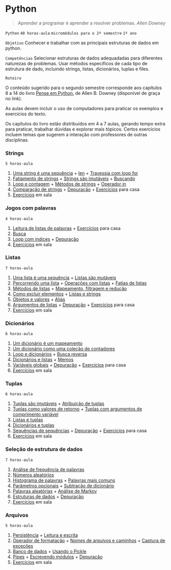 # Python 

> Aprender a programar é aprender a resolver problemas. *Allen Downey*

`Python` `40 horas-aula` `micromódulos para o 2º semestre` `1º ano`

`Objetivo` Conhecer e trabalhar com as principais estruturas de dados em python.

`Competências` Selecionar estruturas de dados adequadadas para diferentes naturezas de problemas. Usar métodos específicos de cada tipo de estrutura de dado, incluindo strings, listas, dicionários, tuplas e files.

`Roteiro`

O conteúdo sugerido para o segundo semestre corresponde aos capítulos 8 a 14 do livro [Pense em Python](https://pense-python.caravela.club/introducao.html), de Allen B. Downey (disponível de graça no link).

As aulas devem incluir o uso de computadores para praticar os exemplos e exercícios do texto.

Os capítulos do livro estão distribuídos em 4 a 7 aulas, gerando tempo extra para praticar, trabalhar dúvidas e explorar mais tópicos. Certos exercícios incluem temas que sugerem a interação com professores de outras disciplinas. 

### Strings  

`5 horas-aula`

1. [Uma string é uma sequência](https://pense-python.caravela.club/08-strings/01-uma-string-e-uma-sequencia.html) + [len](https://pense-python.caravela.club/08-strings/02-len.html) + [Travessia com loop for](https://pense-python.caravela.club/08-strings/03-travessia-com-loop-for.html)
1. [Fatiamento de strings](https://pense-python.caravela.club/08-strings/04-fatiamento-de-strings.html) + [Strings são imutáveis](https://pense-python.caravela.club/08-strings/05-strings-sao-imutaveis.html) + [Buscando](https://pense-python.caravela.club/08-strings/06-buscando.html)
1. [Loop e contagem](https://pense-python.caravela.club/08-strings/07-loop-e-contagem.html) + [Métodos de strings](https://pense-python.caravela.club/08-strings/08-metodos-de-strings.html) + [Operador in](https://pense-python.caravela.club/08-strings/09-operador-in.html)
1. [Comparação de strings](https://pense-python.caravela.club/08-strings/10-comparacao-de-strings.html) + [Depuração](https://pense-python.caravela.club/08-strings/11-depuracao.html) + [Exercícios](https://pense-python.caravela.club/08-strings/13-exercicios.html) para casa
1. [Exercícios](https://pense-python.caravela.club/08-strings/13-exercicios.html) em sala

### Jogos com palavras

`4 horas-aula`

1. [Leitura de listas de palavras](https://pense-python.caravela.club/09-estudo-de-caso-jogos-de-palavras/01-leitura-de-listas-de-palavras.html) + [Exercícios](https://pense-python.caravela.club/09-estudo-de-caso-jogos-de-palavras/02-exercicios.html) para casa
1. [Busca](https://pense-python.caravela.club/09-estudo-de-caso-jogos-de-palavras/03-busca.html)
1. [Loop com índices](https://pense-python.caravela.club/09-estudo-de-caso-jogos-de-palavras/03-busca.html) + [Depuração](https://pense-python.caravela.club/09-estudo-de-caso-jogos-de-palavras/05-depuracao.html)
1. [Exercícios](https://pense-python.caravela.club/09-estudo-de-caso-jogos-de-palavras/07-exercicios.html) em sala

### Listas

`7 horas-aula`

1. [Uma lista é uma sequência](https://pense-python.caravela.club/10-listas/01-uma-lista-e-uma-sequencia.html) + [Listas são mutáveis](https://pense-python.caravela.club/10-listas/02-listas-sao-mutaveis.html)
1. [Percorrendo uma lista](https://pense-python.caravela.club/10-listas/03-percorrendo-uma-lista.html) + [Operações com listas](https://pense-python.caravela.club/10-listas/04-operacoes-com-listas.html) + [Fatias de listas](https://pense-python.caravela.club/10-listas/05-fatias-de-listas.html)
1. [Métodos de listas](https://pense-python.caravela.club/10-listas/06-metodos-de-listas.html) + [Mapeamento, filtragem e redução](https://pense-python.caravela.club/10-listas/07-mapeamento-filtragem-e-reducao.html)
1. [Como excluir elementos](https://pense-python.caravela.club/10-listas/08-como-excluir-elementos.html) + [Listas e strings](https://pense-python.caravela.club/10-listas/09-listas-e-strings.html)
1. [Objetos e valores](https://pense-python.caravela.club/10-listas/10-objetos-e-valores.html) + [Alias](https://pense-python.caravela.club/10-listas/11-alias.html)
1. [Argumentos de listas](https://pense-python.caravela.club/10-listas/12-argumentos-de-listas.html) + [Depuração](https://pense-python.caravela.club/10-listas/13-depuracao.html) + [Exercícios](https://pense-python.caravela.club/10-listas/13-depuracao.html) para casa
1. [Exercícios](https://pense-python.caravela.club/10-listas/13-depuracao.html) em sala

### Dicionários

`6 horas-aula`

1. [Um dicionário é um mapeamento](https://pense-python.caravela.club/11-dicionarios/01-um-dicionario-e-um-mapeamento.html)
1. [Um dicionário como uma coleção de contadores](https://pense-python.caravela.club/11-dicionarios/02-um-dicionario-como-uma-colecao-de-contadores.html)
1. [Loop e dicionários](https://pense-python.caravela.club/11-dicionarios/03-loop-e-dicionarios.html) + [Busca reversa](https://pense-python.caravela.club/11-dicionarios/04-busca-reversa.html)
1. [Dicionários e listas](https://pense-python.caravela.club/11-dicionarios/05-dicionarios-e-listas.html) + [Memos](https://pense-python.caravela.club/11-dicionarios/06-memos.html)
1. [Variáveis globais](https://pense-python.caravela.club/11-dicionarios/07-variaveis-globais.html) + [Depuração](https://pense-python.caravela.club/11-dicionarios/08-depuracao.html) + [Exercícios](https://pense-python.caravela.club/11-dicionarios/10-exercicios.html) para casa
1. [Exercícios](https://pense-python.caravela.club/11-dicionarios/10-exercicios.html) em sala

### Tuplas

`6 horas-aula`

1. [Tuplas são imutáveis](https://pense-python.caravela.club/12-tuplas/01-tuplas-sao-imutaveis.html) + [Atribuição de tuplas](https://pense-python.caravela.club/12-tuplas/02-atribuicao-de-tuplas.html)
1. [Tuplas como valores de retorno](https://pense-python.caravela.club/12-tuplas/03-tuplas-como-valores-de-retorno.html) + [Tuplas com argumentos de comprimento variável](https://pense-python.caravela.club/12-tuplas/04-tuplas-com-argumentos-de-comprimento-variavel.html)
1. [Listas e tuplas](https://pense-python.caravela.club/12-tuplas/05-listas-e-tuplas.html)
1. [Dicionários e tuplas](https://pense-python.caravela.club/12-tuplas/06-dicionarios-e-tuplas.html)
1. [Sequências de sequências](https://pense-python.caravela.club/12-tuplas/07-sequencias-de-sequencias.html) + [Depuração](https://pense-python.caravela.club/12-tuplas/08-depuracao.html) + [Exercícios](https://pense-python.caravela.club/12-tuplas/10-exercicios.html) para casa
1. [Exercícios](https://pense-python.caravela.club/12-tuplas/10-exercicios.html) em sala

### Seleção de estrutura de dados

`7 horas-aula`

1. [Análise de frequência de palavras](https://pense-python.caravela.club/13-estudo-de-caso-selecao-de-estrutura-de-dados/01-analise-de-frequencia-de-palavras.html)
1. [Números aleatórios](https://pense-python.caravela.club/13-estudo-de-caso-selecao-de-estrutura-de-dados/02-numeros-aleatorios.html)
1. [Histograma de palavras](https://pense-python.caravela.club/13-estudo-de-caso-selecao-de-estrutura-de-dados/03-histograma-de-palavras.html) + [Palavras mais comuns](https://pense-python.caravela.club/13-estudo-de-caso-selecao-de-estrutura-de-dados/04-palavras-mais-comuns.html)
1. [Parâmetros opcionais](https://pense-python.caravela.club/13-estudo-de-caso-selecao-de-estrutura-de-dados/05-parametros-opcionais.html) + [Subtração de dicionário](https://pense-python.caravela.club/13-estudo-de-caso-selecao-de-estrutura-de-dados/06-subtracao-de-dicionario.html)
1. [Palavras aleatórias](https://pense-python.caravela.club/13-estudo-de-caso-selecao-de-estrutura-de-dados/07-palavras-aleatorias.html) + [Análise de Markov](https://pense-python.caravela.club/13-estudo-de-caso-selecao-de-estrutura-de-dados/08-analise-de-markov.html)
1. [Estruturas de dados](https://pense-python.caravela.club/13-estudo-de-caso-selecao-de-estrutura-de-dados/09-estruturas-de-dados.html) + [Depuração](https://pense-python.caravela.club/13-estudo-de-caso-selecao-de-estrutura-de-dados/10-depuracao.html)
1. [Exercícios](https://pense-python.caravela.club/13-estudo-de-caso-selecao-de-estrutura-de-dados/12-exercicios.html) em sala

### Arquivos

`5 horas-aula`

1. [Persistência](https://pense-python.caravela.club/14-arquivos/01-persistencia.html) + [Leitura e escrita](https://pense-python.caravela.club/14-arquivos/02-leitura-e-escrita.html)
1. [Operador de formatação](https://pense-python.caravela.club/14-arquivos/03-operador-de-formatacao.html) + [Nomes de arquivos e caminhos](https://pense-python.caravela.club/14-arquivos/04-nomes-de-arquivo-e-caminhos.html) + [Captura de exceções](https://pense-python.caravela.club/14-arquivos/05-captura-de-excecoes.html)
1. [Banco de dados](https://pense-python.caravela.club/14-arquivos/06-bancos-de-dados.html) + [Usando o Pickle](https://pense-python.caravela.club/14-arquivos/07-usando-o-pickle.html)
1. [Pipes](https://pense-python.caravela.club/14-arquivos/08-pipes.html) + [Escrevendo módulos](https://pense-python.caravela.club/14-arquivos/09-escrevendo-modulos.html) + [Depuração](https://pense-python.caravela.club/14-arquivos/10-depuracao.html)
1. [Exercícios](https://pense-python.caravela.club/14-arquivos/12-exercicios.html) em sala

